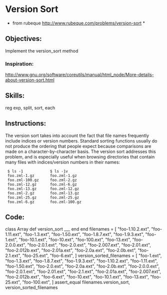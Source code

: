 # Version Sort
* from rubeque http://www.rubeque.com/problems/version-sort * 

## Objectives: 

Implement the version_sort method

### Inspiration: 

http://www.gnu.org/software/coreutils/manual/html_node/More-details-about-version-sort.html

## Skills: 
reg exp, split, sort, each

## Instructions:

The version sort takes into account the fact that file names frequently include indices or version numbers. Standard sorting functions usually do not produce the ordering that people expect because comparisons are made on a character-by-character basis. The version sort addresses this problem, and is especially useful when browsing directories that contain many files with indices/version numbers in their names:

     $ ls -1            $ ls -1v
     foo.zml-1.gz       foo.zml-1.gz
     foo.zml-100.gz     foo.zml-2.gz
     foo.zml-12.gz      foo.zml-6.gz
     foo.zml-13.gz      foo.zml-12.gz
     foo.zml-2.gz       foo.zml-13.gz
     foo.zml-25.gz      foo.zml-25.gz
     foo.zml-6.gz       foo.zml-100.gz


## Code:

class Array
  def version_sort
    ___
  end
end
filenames = [
  "foo-1.10.2.ext",
  "foo-1.11.ext",
  "foo-1.3.ext",
  "foo-1.50.ext",
  "foo-1.8.7.ext",
  "foo-1.9.3.ext",
  "foo-1.ext",
  "foo-10.1.ext",
  "foo-10.ext",
  "foo-100.ext",
  "foo-13.ext",
  "foo-2.0.0.ext",
  "foo-2.0.1.ext",
  "foo-2.0.ext",
  "foo-2.007.ext",
  "foo-2.01.ext",
  "foo-2.012b.ext",
  "foo-2.01a.ext",
  "foo-2.0a.ext",
  "foo-2.0b.ext",
  "foo-2.1.ext",
  "foo-25.ext",
  "foo-6.ext",
]
version_sorted_filenames = [
  "foo-1.ext",
  "foo-1.3.ext",
  "foo-1.8.7.ext",
  "foo-1.9.3.ext",
  "foo-1.10.2.ext",
  "foo-1.11.ext",
  "foo-1.50.ext",
  "foo-2.0.ext",
  "foo-2.0a.ext",
  "foo-2.0b.ext",
  "foo-2.0.0.ext",
  "foo-2.0.1.ext",
  "foo-2.01.ext",
  "foo-2.1.ext",
  "foo-2.01a.ext",
  "foo-2.007.ext",
  "foo-2.012b.ext",
  "foo-6.ext",
  "foo-10.ext",
  "foo-10.1.ext",
  "foo-13.ext",
  "foo-25.ext",
  "foo-100.ext",
]
assert_equal filenames.version_sort, version_sorted_filenames

